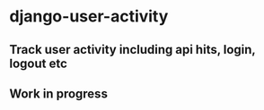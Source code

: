 # django-user-activity
## Track user activity including api hits, login, logout etc
## Work in progress
